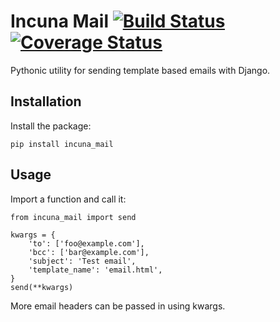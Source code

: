 # Incuna Mail  [![Build Status](https://travis-ci.org/incuna/incuna-mail.svg?branch=i5-add-tests)](https://travis-ci.org/incuna/incuna-mail)  [![Coverage Status](https://img.shields.io/coveralls/incuna/incuna-mail.svg)](https://coveralls.io/r/incuna/incuna-mail)

Pythonic utility for sending template based emails with Django.

## Installation
Install the package:

    pip install incuna_mail


## Usage
Import a function and call it:

    from incuna_mail import send

    kwargs = {
        'to': ['foo@example.com'],
        'bcc': ['bar@example.com'],
        'subject': 'Test email',
        'template_name': 'email.html',
    }
    send(**kwargs)


More email headers can be passed in using kwargs.
